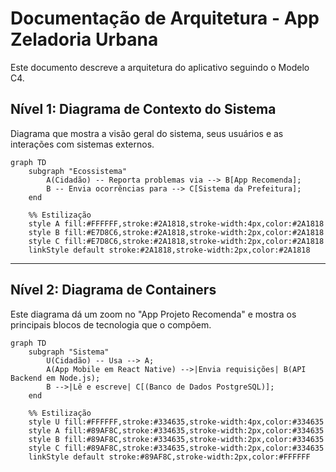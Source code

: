 # Documentação de Arquitetura - App Zeladoria Urbana
Este documento descreve a arquitetura do aplicativo seguindo o Modelo C4.

## Nível 1: Diagrama de Contexto do Sistema
Diagrama que mostra a visão geral do sistema, seus usuários e as interações com sistemas externos.

```mermaid
graph TD
    subgraph "Ecossistema"
        A(Cidadão) -- Reporta problemas via --> B[App Recomenda];
        B -- Envia ocorrências para --> C[Sistema da Prefeitura];
    end

    %% Estilização
    style A fill:#FFFFFF,stroke:#2A1818,stroke-width:4px,color:#2A1818
    style B fill:#E7D8C6,stroke:#2A1818,stroke-width:2px,color:#2A1818
    style C fill:#E7D8C6,stroke:#2A1818,stroke-width:2px,color:#2A1818
    linkStyle default stroke:#2A1818,stroke-width:2px,color:#2A1818
```

---
## Nível 2: Diagrama de Containers
Este diagrama dá um zoom no "App Projeto Recomenda" e mostra os principais blocos de tecnologia que o compõem.

````mermaid
graph TD
    subgraph "Sistema"
        U(Cidadão) -- Usa --> A;
        A(App Mobile em React Native) -->|Envia requisições| B(API Backend em Node.js);
        B -->|Lê e escreve| C[(Banco de Dados PostgreSQL)];
    end

    %% Estilização
    style U fill:#FFFFFF,stroke:#334635,stroke-width:4px,color:#334635
    style A fill:#89AF8C,stroke:#334635,stroke-width:2px,color:#334635
    style B fill:#89AF8C,stroke:#334635,stroke-width:2px,color:#334635
    style C fill:#89AF8C,stroke:#334635,stroke-width:2px,color:#334635
    linkStyle default stroke:#89AF8C,stroke-width:2px,color:#FFFFFF

````
